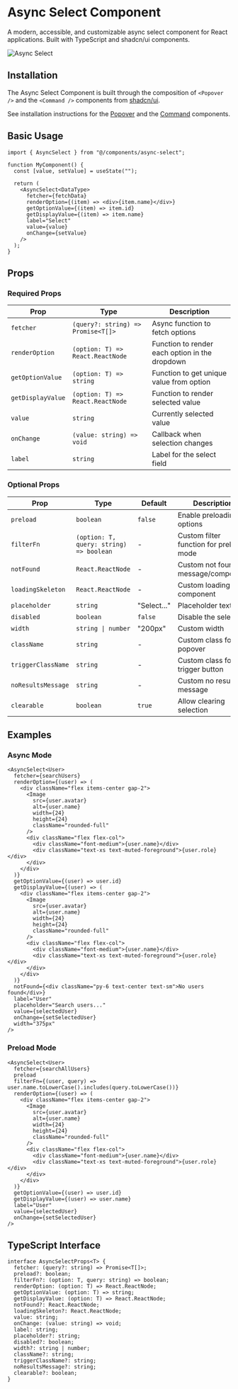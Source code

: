 # Async Select Component

A modern, accessible, and customizable async select component for React applications. Built with TypeScript and shadcn/ui components.

![Async Select](./public/og.png)

## Installation

The Async Select Component is built through the composition of `<Popover />` and the `<Command />` components from [shadcn/ui](https://ui.shadcn.com/docs).

See installation instructions for the [Popover](https://ui.shadcn.com/docs/components/popover#installation) and the [Command](https://ui.shadcn.com/docs/components/command#installation) components.

## Basic Usage

```tsx
import { AsyncSelect } from "@/components/async-select";

function MyComponent() {
  const [value, setValue] = useState("");

  return (
    <AsyncSelect<DataType>
      fetcher={fetchData}
      renderOption={(item) => <div>{item.name}</div>}
      getOptionValue={(item) => item.id}
      getDisplayValue={(item) => item.name}
      label="Select"
      value={value}
      onChange={setValue}
    />
  );
}
```

## Props

### Required Props

| Prop | Type | Description |
|------|------|-------------|
| `fetcher` | `(query?: string) => Promise<T[]>` | Async function to fetch options |
| `renderOption` | `(option: T) => React.ReactNode` | Function to render each option in the dropdown |
| `getOptionValue` | `(option: T) => string` | Function to get unique value from option |
| `getDisplayValue` | `(option: T) => React.ReactNode` | Function to render selected value |
| `value` | `string` | Currently selected value |
| `onChange` | `(value: string) => void` | Callback when selection changes |
| `label` | `string` | Label for the select field |

### Optional Props

| Prop | Type | Default | Description |
|------|------|---------|-------------|
| `preload` | `boolean` | `false` | Enable preloading all options |
| `filterFn` | `(option: T, query: string) => boolean` | - | Custom filter function for preload mode |
| `notFound` | `React.ReactNode` | - | Custom not found message/component |
| `loadingSkeleton` | `React.ReactNode` | - | Custom loading state component |
| `placeholder` | `string` | "Select..." | Placeholder text |
| `disabled` | `boolean` | `false` | Disable the select |
| `width` | `string \| number` | "200px" | Custom width |
| `className` | `string` | - | Custom class for popover |
| `triggerClassName` | `string` | - | Custom class for trigger button |
| `noResultsMessage` | `string` | - | Custom no results message |
| `clearable` | `boolean` | `true` | Allow clearing selection |

## Examples

### Async Mode

```tsx
<AsyncSelect<User>
  fetcher={searchUsers}
  renderOption={(user) => (
    <div className="flex items-center gap-2">
      <Image
        src={user.avatar}
        alt={user.name}
        width={24}
        height={24}
        className="rounded-full"
      />
      <div className="flex flex-col">
        <div className="font-medium">{user.name}</div>
        <div className="text-xs text-muted-foreground">{user.role}</div>
      </div>
    </div>
  )}
  getOptionValue={(user) => user.id}
  getDisplayValue={(user) => (
    <div className="flex items-center gap-2">
      <Image
        src={user.avatar}
        alt={user.name}
        width={24}
        height={24}
        className="rounded-full"
      />
      <div className="flex flex-col">
        <div className="font-medium">{user.name}</div>
        <div className="text-xs text-muted-foreground">{user.role}</div>
      </div>
    </div>
  )}
  notFound={<div className="py-6 text-center text-sm">No users found</div>}
  label="User"
  placeholder="Search users..."
  value={selectedUser}
  onChange={setSelectedUser}
  width="375px"
/>
```

### Preload Mode

```tsx
<AsyncSelect<User>
  fetcher={searchAllUsers}
  preload
  filterFn={(user, query) => user.name.toLowerCase().includes(query.toLowerCase())}
  renderOption={(user) => (
    <div className="flex items-center gap-2">
      <Image
        src={user.avatar}
        alt={user.name}
        width={24}
        height={24}
        className="rounded-full"
      />
      <div className="flex flex-col">
        <div className="font-medium">{user.name}</div>
        <div className="text-xs text-muted-foreground">{user.role}</div>
      </div>
    </div>
  )}
  getOptionValue={(user) => user.id}
  getDisplayValue={(user) => user.name}
  label="User"
  value={selectedUser}
  onChange={setSelectedUser}
/>
```

## TypeScript Interface

```tsx
interface AsyncSelectProps<T> {
  fetcher: (query?: string) => Promise<T[]>;
  preload?: boolean;
  filterFn?: (option: T, query: string) => boolean;
  renderOption: (option: T) => React.ReactNode;
  getOptionValue: (option: T) => string;
  getDisplayValue: (option: T) => React.ReactNode;
  notFound?: React.ReactNode;
  loadingSkeleton?: React.ReactNode;
  value: string;
  onChange: (value: string) => void;
  label: string;
  placeholder?: string;
  disabled?: boolean;
  width?: string | number;
  className?: string;
  triggerClassName?: string;
  noResultsMessage?: string;
  clearable?: boolean;
}
```
